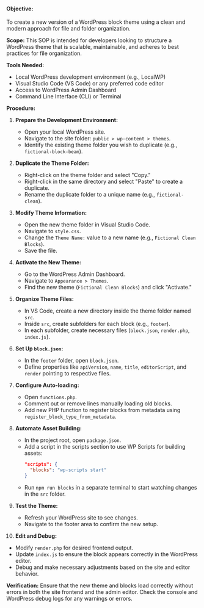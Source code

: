 #### **Objective:**
To create a new version of a WordPress block theme using a clean and modern approach for file and folder organization.

**Scope:**
This SOP is intended for developers looking to structure a WordPress theme that is scalable, maintainable, and adheres to best practices for file organization.

**Tools Needed:**
- Local WordPress development environment (e.g., LocalWP)
- Visual Studio Code (VS Code) or any preferred code editor
- Access to WordPress Admin Dashboard
- Command Line Interface (CLI) or Terminal

**Procedure:**

1. **Prepare the Development Environment:**
   - Open your local WordPress site.
   - Navigate to the site folder: `public > wp-content > themes`.
   - Identify the existing theme folder you wish to duplicate (e.g., `fictional-block-beam`).

2. **Duplicate the Theme Folder:**
   - Right-click on the theme folder and select "Copy."
   - Right-click in the same directory and select "Paste" to create a duplicate.
   - Rename the duplicate folder to a unique name (e.g., `fictional-clean`).

3. **Modify Theme Information:**
   - Open the new theme folder in Visual Studio Code.
   - Navigate to `style.css`.
   - Change the `Theme Name:` value to a new name (e.g., `Fictional Clean Blocks`).
   - Save the file.

4. **Activate the New Theme:**
   - Go to the WordPress Admin Dashboard.
   - Navigate to `Appearance > Themes`.
   - Find the new theme (`Fictional Clean Blocks`) and click "Activate."

5. **Organize Theme Files:**
   - In VS Code, create a new directory inside the theme folder named `src`.
   - Inside `src`, create subfolders for each block (e.g., `footer`).
   - In each subfolder, create necessary files (`block.json`, `render.php`, `index.js`).

6. **Set Up `block.json`:**
   - In the `footer` folder, open `block.json`.
   - Define properties like `apiVersion`, `name`, `title`, `editorScript`, and `render` pointing to respective files.

7. **Configure Auto-loading:**
   - Open `functions.php`.
   - Comment out or remove lines manually loading old blocks.
   - Add new PHP function to register blocks from metadata using `register_block_type_from_metadata`.

8. **Automate Asset Building:**
   - In the project root, open `package.json`.
   - Add a script in the scripts section to use WP Scripts for building assets:
     ```json
     "scripts": {
       "blocks": "wp-scripts start"
     }
     ```
   - Run `npm run blocks` in a separate terminal to start watching changes in the `src` folder.

9. **Test the Theme:**
   - Refresh your WordPress site to see changes.
   - Navigate to the footer area to confirm the new setup.

10. **Edit and Debug:**
   - Modify `render.php` for desired frontend output.
   - Update `index.js` to ensure the block appears correctly in the WordPress editor.
   - Debug and make necessary adjustments based on the site and editor behavior.

**Verification:**
Ensure that the new theme and blocks load correctly without errors in both the site frontend and the admin editor. Check the console and WordPress debug logs for any warnings or errors.